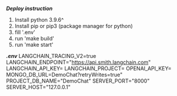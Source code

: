 ***Deploy instruction***
1. Install python 3.9.6^
2. Install pip or pip3 (package manager for python)
3. fill '.env'
4. run 'make build'
5. run 'make start'

***.env***
LANGCHAIN_TRACING_V2=true
LANGCHAIN_ENDPOINT="https://api.smith.langchain.com"
LANGCHAIN_API_KEY=
LANGCHAIN_PROJECT=
OPENAI_API_KEY=
MONGO_DB_URL=DemoChat?retryWrites=true"
PROJECT_DB_NAME="DemoChat"
SERVER_PORT="8000"
SERVER_HOST="127.0.0.1"
